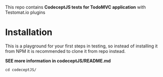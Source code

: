 This repo contains **CodeceptJS tests for TodoMVC application** with Testomat.io plugins

# Installation

This is a playground for your first steps in testing, so instead of installing it from NPM it is recommended to clone it from repo instead.

**SEE more information in codeceptJS/README.md**

```
cd codeceptJS/
```